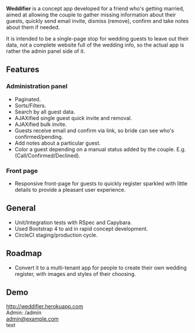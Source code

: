 **Weddifier** is a concept app developed for a friend who's getting married, aimed at allowing the couple to gather missing information about their guests, quickly send email invite, dismiss (remove), confirm and take notes about them if needed.

It is intended to be a single-page stop for wedding guests to leave out their data, not a complete website full of the wedding info, so the actual app is rather the admin panel side of it.

## Features

### Administration panel

* Paginated.
* Sorts/Filters.
* Search by all guest data.
* AJAXified single guest quick invite and removal.
* AJAXified bulk invite.
* Guests receive email and confirm via link, so bride can see who's confirmed/pending.
* Add notes about a particular guest.
* Color a guest depending on a manual status added by the couple. E.g. (Call/Confirmed/Declined).

### Front page

 * Responsive front-page for guests to quickly register sparkled with little details to provide a pleasant user experience.

## General

* Unit/Integration tests with RSpec and Capybara.
* Used Bootstrap 4 to aid in rapid concept development.
* CircleCI staging/production cycle.

## Roadmap

* Convert it to a multi-tenant app for people to create their own wedding register, with images and styles of their choosing.

## Demo

http://weddifier.herokuapp.com  
Admin: /admin  
admin@example.com  
test  
